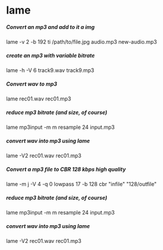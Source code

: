 # lame

##### Convert an mp3 and add to it a img

   lame  -v 2 -b 192 ti /path/to/file.jpg audio.mp3 new-audio.mp3

##### create an mp3 with variable bitrate

   lame  -h -V 6 track9.wav track9.mp3

##### Convert wav to mp3

   lame  rec01.wav rec01.mp3

##### reduce mp3 bitrate (and size, of course)

   lame  mp3input -m m resample 24 input.mp3

##### convert wav into mp3 using lame

   lame  -V2 rec01.wav rec01.mp3

##### Convert a mp3 file to CBR 128 kbps high quality

   lame  -m j -V 4 -q 0 lowpass 17 -b 128 cbr "infile" "128/outfile"

##### reduce mp3 bitrate (and size, of course)

   lame  mp3input -m m resample 24 input.mp3

##### convert wav into mp3 using lame

   lame  -V2 rec01.wav rec01.mp3
